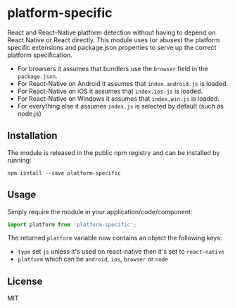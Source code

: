 # platform-specific

React and React-Native platform detection without having to depend on React
Native or React directly. This module uses (or abuses) the platform specific
extensions and package.json properties to serve up the correct platform
specification.

- For browsers it assumes that bundlers use the `browser` field in the
  `package.json`.
- For React-Native on Android it assumes that `index.android.js` is loaded.
- For React-Native on iOS it assumes that `index.ios.js` is loaded.
- For React-Native on Windows it assumes that `index.win.js` is loaded.
- For everything else it assumes `index.js` is selected by default (such as
  node.js)

## Installation

The module is released in the public npm registry and can be installed by
running:

```
npm isntall --save platform-specific
```

## Usage

Simply require the module in your application/code/component:

```js
import platform from 'platform-specific';
```

The returned `platform` variable now contains an object the following keys:

- `type` set `js` unless it's used on react-native then it's set to `react-native`
- `platform` which can be `android`, `ios`, `browser` or `node`

## License

MIT
